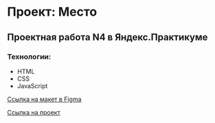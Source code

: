 # Проект: Место

## Проектная работа N4 в Яндекс.Практикуме

### Технологии:
* HTML
* CSS
* JavaScript


[Ссылка на макет в Figma](https://www.figma.com/file/2cn9N9jSkmxD84oJik7xL7/JavaScript.-Sprint-4?node-id=0%3A1)

[Ссылка на проект](https://etelo.github.io/mesto/index.html)




